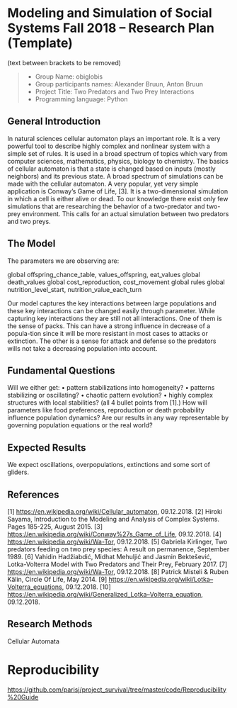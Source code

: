 # Modeling and Simulation of Social Systems Fall 2018 – Research Plan (Template)
(text between brackets to be removed)

> * Group Name: obiglobis
> * Group participants names: Alexander Bruun, Anton Bruun
> * Project Title: Two Predators and Two Prey Interactions
> * Programming language: Python

## General Introduction

In natural sciences cellular automaton plays an important role. It is a very powerful tool to describe highly complex and nonlinear system with a simple set of rules. It is used in a broad spectrum of topics which vary from computer sciences, mathematics, physics, biology to chemistry. The basics of cellular automaton is that a state is changed based on inputs (mostly neighbors) and its previous state.
A broad spectrum of simulations can be made with the cellular automaton. A very popular, yet very simple application is Conway’s Game of Life, [3]. It is a two-dimensional simulation in which a cell is either alive or dead.
To our knowledge there exist only few simulations that are researching the behavior of a two-predator and two-prey environment. This calls for an actual simulation between two predators and two preys.

## The Model

The parameters we are observing are:

global offspring_chance_table, values_offspring, eat_values
global death_values
global cost_reproduction, cost_movement 
global rules
global nutrition_level_start, nutrition_value_each_turn

Our model captures the key interactions between large populations and these key interactions can be changed easily through parameter.
While capturing key interactions they are still not all interactions. One of them is the sense of packs. This can have a strong influence in decrease of a popula-tion since it will be more resistant in most cases to attacks or extinction. The other is a sense for attack and defense so the predators wills not take a decreasing population into account. 


## Fundamental Questions

Will we either get:
•	pattern stabilizations into homogeneity?
•	patterns stabilizing or oscillating?
•	chaotic pattern evolution?
•	highly complex structures with local stabilities? (all 4 bullet points from [1].)
How will parameters like food preferences, reproduction or death probability influence population dynamics? Are our results in any way representable by governing population equations or the real world?

## Expected Results

We expect oscillations, overpopulations, extinctions and some sort of gliders.

## References 

[1]	https://en.wikipedia.org/wiki/Cellular_automaton, 09.12.2018.
[2]	Hiroki Sayama, Introduction to the Modeling and Analysis of Complex Systems.
 	Pages 185-225, August 2015.
[3]	https://en.wikipedia.org/wiki/Conway%27s_Game_of_Life, 09.12.2018.
[4]	https://en.wikipedia.org/wiki/Wa-Tor, 09.12.2018.
[5]	Gabriela Kirlinger, Two predators feeding on two prey species: A result on
 	permanence, September 1989.
[6]	Vahidin Hadžiabdić, Midhat Mehuljić and Jasmin Bektešević, Lotka-Volterra
 	Model with Two Predators and Their Prey, February 2017.
[7]	https://en.wikipedia.org/wiki/Wa-Tor, 09.12.2018.
[8]	Patrick Misteli & Ruben Kälin, Circle Of Life, May 2014.
[9]	https://en.wikipedia.org/wiki/Lotka–Volterra_equations, 09.12.2018.
[10]	https://en.wikipedia.org/wiki/Generalized_Lotka–Volterra_equation, 09.12.2018.

## Research Methods

Cellular Automata

# Reproducibility

https://github.com/parisj/project_survival/tree/master/code/Reproducibility%20Guide

